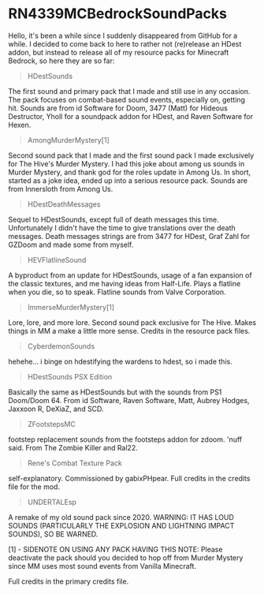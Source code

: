 # RN4339MCBedrockSoundPacks

Hello, it's been a while since I suddenly disappeared from GitHub for a while. I decided to come 
back to here to rather not (re)release an HDest addon, but instead to release all of my 
resource packs for Minecraft Bedrock, so here they are so far:

> HDestSounds

The first sound and primary pack that I made and still use in any occasion. The pack focuses on combat-based sound events, especially on, getting hit. Sounds are from id Software for Doom, 3477 (Matt) for Hideous Destructor, Yholl for a soundpack addon for HDest, and Raven Software for Hexen.


> AmongMurderMystery[1]

Second sound pack that I made and the first sound pack I made exclusively for The Hive's Murder Mystery. I had this joke about among us sounds in Murder Mystery, and thank god for the roles update in Among Us. In short, started as a joke idea, ended up into a serious resource pack. Sounds are from Innersloth from Among Us.


> HDestDeathMessages

Sequel to HDestSounds, except full of death messages this time. Unfortunately I didn't have the time to give translations over the death messages. Death messages strings are from 3477 for HDest, Graf Zahl for GZDoom and made some from myself.


> HEVFlatlineSound

A byproduct from an update for HDestSounds, usage of a fan expansion of the classic textures, and me having ideas from Half-Life. Plays a flatline when you die, so to speak. Flatline sounds from Valve Corporation.


> ImmerseMurderMystery[1]

Lore, lore, and more lore. Second sound pack exclusive for The Hive. Makes things in MM a make a little more sense. Credits in the resource pack files.


>CyberdemonSounds

hehehe...
i binge on hdestifying the wardens to hdest, so i made this.


>HDestSounds PSX Edition 

Basically the same as HDestSounds but with the sounds from PS1 Doom/Doom 64. From id Software, Raven Software, Matt, Aubrey Hodges, Jaxxoon R, DeXiaZ, and SCD.


>ZFootstepsMC

footstep replacement sounds from the footsteps addon for zdoom. 'nuff said. From The Zombie Killer and Ral22.


>Rene's Combat Texture Pack

self-explanatory. Commissioned by gabixPHpear. Full credits in the credits file for the mod.


>UNDERTALEsp

A remake of my old sound pack since 2020.
WARNING: IT HAS LOUD SOUNDS (PARTICULARLY THE EXPLOSION AND LIGHTNING IMPACT SOUNDS), SO BE WARNED.


[1] - SIDENOTE ON USING ANY PACK HAVING THIS NOTE: Please deactivate the pack should you decided to hop off from Murder Mystery since MM uses most sound events from Vanilla Minecraft.

Full credits in the primary credits file.
